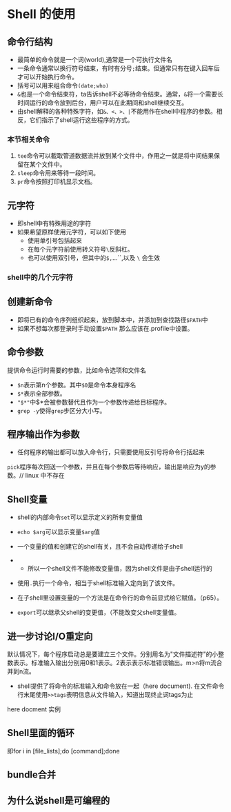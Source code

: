 # Shell 的使用

## 命令行结构

- 最简单的命令就是一个词(world),通常是一个可执行文件名
- 一条命令通常以换行符号结束，有时有分号`;`结束。但通常只有在键入回车后才可以开始执行命令。
- 括号可以用来组合命令`(date;who)`
- `&`也是一个命令结束符，ta告诉shell不必等待命令结束。通常，`&`将一个需要长时间运行的命令放到后台，用户可以在此期间和shell继续交互。
- 由shell解释的各种特殊字符，如`&、<、>、|`不能用作在shell中程序的参数。相反，它们指示了shell运行这些程序的方式。

### 本节相关命令

1. `tee`命令可以截取管道数据流并放到某个文件中，作用之一就是将中间结果保留在某个文件中。
2. `sleep`命令用来等待一段时间。
3. `pr`命令按照打印机显示文档。

## 元字符

- 即shell中有特殊用途的字符
- 如果希望原样使用元字符，可以如下使用
  - 使用单引号包括起来
  - 在每个元字符前使用转义符号`\`反斜杠。
  - 也可以使用双引号，但其中的`$,`...``,以及 `\` 会生效

### shell中的几个元字符



## 创建新命令

- 即将已有的命令序列组织起来，放到脚本中，并添加到查找路径`$PATH`中
- 如果不想每次都登录时手动设置`$PATH` 那么应该在.profile中设置。



## 命令参数

提供命令运行时需要的参数，比如命令选项和文件名

- `$n`表示第n个参数。其中`$0`是命令本身程序名
- `$*`表示全部参数。
- `"$*"`中$*会被参数替代且作为一个参数传递给目标程序。
- `grep -y`使得`grep`步区分大小写。

## 程序输出作为参数

- 任何程序的输出都可以放入命令行，只需要使用反引号将命令行括起来

`pick`程序每次回送一个参数，并且在每个参数后等待响应，输出是响应为y的参数。// linux 中不存在

## Shell变量

- shell的内部命令`set`可以显示定义的所有变量值

- `echo $arg`可以显示变量`$arg`值

- 一个变量的值和创建它的shell有关，且不会自动传递给子shell

- - 所以一个shell文件不能修改变量值，因为shell文件是由子shell运行的

- 使用`.`执行一个命令，相当于shell标准输入定向到了该文件。

- 在子shell里设置变量的一个方法是在命令行的命令前显式给它赋值。（p65）。

- `export`可以继承父shell的变更值，（不能改变父shell变量值。

## 进一步讨论I/O重定向

默认情况下，每个程序启动总是要建立三个文件。分别用名为"文件描述符"的小整数表示。标准输入输出分别用0和1表示。2表示表示标准错误输出。m>n将m流合并到n流。

- shell提供了将命令的标准输入和命令放在一起（here document). 在文件命令行末尾使用`>>tags`表明信息从文件输入，知道出现终止词tags为止

here docment 实例



## Shell里面的循环

即for i in [file_lists];do [command];done

## bundle合并

## 为什么说shell是可编程的